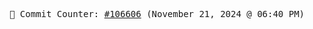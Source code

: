 <p align="center">
    <samp>
        📮 Commit Counter: <a href="https://github.com/Javascript-void0/Javascript-void0/commits/main">#106606</a> (November 21, 2024 @ 06:40 PM)
    </samp>
</p>